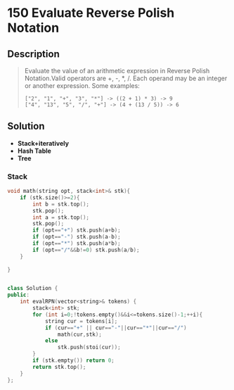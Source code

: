 # 150 Evaluate Reverse Polish Notation

## Description
> Evaluate the value of an arithmetic expression in Reverse Polish Notation.Valid operators are +, -, *, /. Each operand may be an integer or another expression.
> Some examples:
> ```
> ["2", "1", "+", "3", "*"] -> ((2 + 1) * 3) -> 9
> ["4", "13", "5", "/", "+"] -> (4 + (13 / 5)) -> 6
> ```


## Solution
- **Stack+iteratively**
- **Hash Table**
- **Tree**


### Stack
```c++
void math(string opt, stack<int>& stk){
    if (stk.size()>=2){
        int b = stk.top();
        stk.pop();
        int a = stk.top();
        stk.pop();
        if (opt=="+") stk.push(a+b);
        if (opt=="-") stk.push(a-b);
        if (opt=="*") stk.push(a*b);
        if (opt=="/"&&b!=0) stk.push(a/b);
    }
    
}


class Solution {
public:
    int evalRPN(vector<string>& tokens) {
        stack<int> stk;
        for (int i=0;!tokens.empty()&&i<=tokens.size()-1;++i){
            string cur = tokens[i];
            if (cur=="+" || cur=="-"||cur=="*"||cur=="/")
                math(cur,stk);
            else
                stk.push(stoi(cur));
        }
        if (stk.empty()) return 0;
        return stk.top();
    }
};
```
